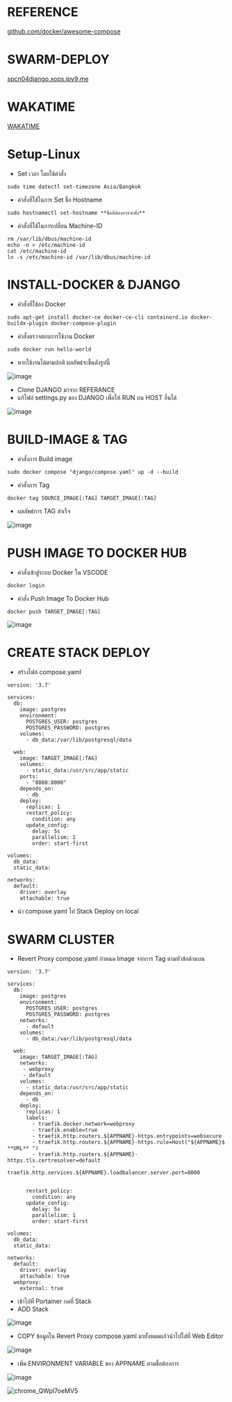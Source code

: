 # REFERENCE

[github.com/docker/awesome-compose](https://github.com/docker/awesome-compose)


# SWARM-DEPLOY

[spcn04django.xops.ipv9.me](https://spcn04django.xops.ipv9.me/)

# WAKATIME
[WAKATIME](https://wakatime.com/@spcn04/projects/djmozndcbd)

# Setup-Linux
- Set เวลา โดยใช้คำสั่ง
```
sudo time datectl set-timezone Asia/Bangkok
```
 - คำสั่งที่ใช้ในการ Set ชื่อ Hostname
```
sudo hostnamectl set-hostname **ชื่อที่ต้องการจะตั้ง**
```
- คำสั่งที่ใช้ในการเปลี่ยน Machine-ID
```
rm /var/lib/dbus/machine-id
echo -n > /etc/machine-id
cat /etc/machine-id
ln -s /etc/machine-id /var/lib/dbus/machine-id
```

# INSTALL-DOCKER & DJANGO
- คำสั่งที่ใช้ลง Docker
```
sudo apt-get install docker-ce docker-ce-cli containerd.io docker-buildx-plugin docker-compose-plugin
```
- คำสั่งตรวจสอบการใช้งาน Docker
```
sudo docker run hello-world
```
- หากใช้งานได้ตามปกติ ผลลัพธ์จะขึ้นดังรูปนี้

![image](https://user-images.githubusercontent.com/115150753/224601306-a00b350e-05d7-4e1d-9dcc-5c7e28b26d9b.png)
- Clone DJANGO มาจาก REFERANCE
- แก้ไฟล์ settings.py ของ DJANGO เพื่อให้ RUN บน HOST อื่นได้

![image](https://user-images.githubusercontent.com/115150753/224601825-8d042f66-820e-466f-a50d-8575977bb356.png)

# BUILD-IMAGE & TAG
- คำสั่งการ Build image
```
sudo docker compose "django/compose.yaml" up -d --build
```
- คำสั่งการ Tag
```
docker tag SOURCE_IMAGE[:TAG] TARGET_IMAGE[:TAG]
```
- ผลลัพธ์การ TAG สำเร็จ

![image](https://user-images.githubusercontent.com/115150753/224602149-d9809c66-dcd8-4cf7-80c6-1f2433d30622.png)

# PUSH IMAGE TO DOCKER HUB 
- คำสั่งเข้าสู่ระบบ Docker ใน VSCODE
```
docker login
```
- คำสั่ง Push Image To Docker Hub
```
docker push TARGET_IMAGE[:TAG]
```

![image](https://user-images.githubusercontent.com/115150753/224599877-1cd599ac-bdd5-49d4-84e3-d06a302a43e0.png)


# CREATE STACK DEPLOY
- สร้างไฟล์ compose.yaml
```
version: '3.7'

services:
  db:
    image: postgres
    environment:
      POSTGRES_USER: postgres
      POSTGRES_PASSWORD: postgres
    volumes:
      - db_data:/var/lib/postgresql/data

  web:
    image: TARGET_IMAGE[:TAG]
    volumes:
      - static_data:/usr/src/app/static
    ports:
      - "8088:8000"
    depends_on:
      - db
    deploy:
      replicas: 1
      restart_policy:
        condition: any
      update_config:
        delay: 5s
        parallelism: 1
        order: start-first

volumes:
  db_data:
  static_data:

networks:
  default:
    driver: overlay
    attachable: true
```
- นำ compose.yaml ไป Stack Deploy on local

# SWARM CLUSTER
- Revert Proxy compose.yaml กำหนด Image จากการ Tag ตามหัวข้อด้านบน
```
version: '3.7'

services:
  db:
    image: postgres
    environment:
      POSTGRES_USER: postgres
      POSTGRES_PASSWORD: postgres
    networks:
      - default
    volumes:
      - db_data:/var/lib/postgresql/data

  web:
    image: TARGET_IMAGE[:TAG]
    networks:
     - webproxy
     - default
    volumes:
      - static_data:/usr/src/app/static
    depends_on:
      - db
    deploy:
      replicas: 1
      labels:
        - traefik.docker.network=webproxy
        - traefik.enable=true
        - traefik.http.routers.${APPNAME}-https.entrypoints=websecure
        - traefik.http.routers.${APPNAME}-https.rule=Host("${APPNAME}$ **URL** ")
        - traefik.http.routers.${APPNAME}-https.tls.certresolver=default
        - traefik.http.services.${APPNAME}.loadbalancer.server.port=8000


      restart_policy:
        condition: any
      update_config:
        delay: 5s
        parallelism: 1
        order: start-first

volumes:
  db_data:
  static_data:

networks:
  default:
    driver: overlay
    attachable: true
  webproxy:
    external: true
```
- เข้าไปที่ Portainer กดที่ Stack
- ADD Stack

![image](https://user-images.githubusercontent.com/115150753/224602833-fa1c022d-9c46-441f-b47b-de656e29446e.png)

- COPY ข้อมูลใน Revert Proxy compose.yaml มาทั้งหมดแล้วนำไปใส่ที่ Web Editor

![image](https://user-images.githubusercontent.com/115150753/224603071-8f8f2159-ea41-43e8-9acd-67967724d543.png)

- เพิ่ม ENVIRONMENT VARIABLE ของ APPNAME ตามชื่อต้องการ

![image](https://user-images.githubusercontent.com/115150753/224603357-2cf8f55c-37c1-4650-84cc-20724bc8398b.png)

![chrome_QWpI7oeMV5](https://user-images.githubusercontent.com/115150753/223735745-fde67083-3758-4ecf-bcd9-8188810112fa.png)